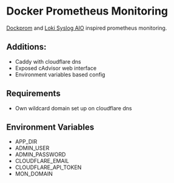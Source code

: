 # Docker Prometheus Monitoring

[Dockprom](https://github.com/stefanprodan/dockprom) and [Loki Syslog AIO](https://github.com/lux4rd0/grafana-loki-syslog-aio) inspired prometheus monitoring.

## Additions:
- Caddy with cloudflare dns
- Exposed cAdvisor web interface
- Environment variables based config

## Requirements

- Own wildcard domain set up on cloudflare dns

## Environment Variables

- APP_DIR
- ADMIN_USER
- ADMIN_PASSWORD
- CLOUDFLARE_EMAIL
- CLOUDFLARE_API_TOKEN
- MON_DOMAIN
